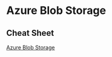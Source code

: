 # Azure Blob Storage

## Cheat Sheet

[Azure Blob Storage](https://tutorialsdojo.com/azure-blob-storage/)